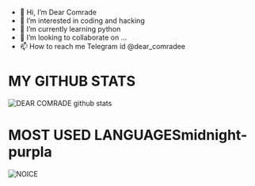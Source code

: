 - 👋 Hi, I’m Dear Comrade
- 👀 I’m interested in coding and hacking
- 🌱 I’m currently learning python
- 💞️ I’m looking to collaborate on ...
- 📫 How to reach me Telegram id @dear_comradee

<!---
ComradeDear/ComradeDear is a ✨ special ✨ repository because its `README.md` (this file) appears on your GitHub profile.
You can click the Preview link to take a look at your changes.
--->
# MY GITHUB STATS 
![DEAR COMRADE github stats](https://github-readme-stats.vercel.app/api?username=ComradeDear&show_icons=true&theme=midnight-purple)

# MOST USED LANGUAGESmidnight-purpla
![NOICE](https://github-readme-stats.vercel.app/api/top-langs/?username=ComradeDear&theme=midnight-purple)
